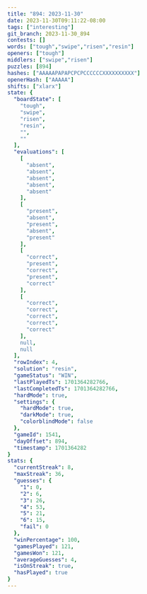 ```yaml
---
title: "894: 2023-11-30"
date: 2023-11-30T09:11:22-08:00
tags: ["interesting"]
git_branch: 2023-11-30_894
contests: []
words: ["tough","swipe","risen","resin"]
openers: ["tough"]
middlers: ["swipe","risen"]
puzzles: [894]
hashes: ["AAAAAPAPAPCPCPCCCCCCXXXXXXXXXX"]
openerHash: ["AAAAA"]
shifts: ["xlarx"]
state: {
  "boardState": [
    "tough",
    "swipe",
    "risen",
    "resin",
    "",
    ""
  ],
  "evaluations": [
    [
      "absent",
      "absent",
      "absent",
      "absent",
      "absent"
    ],
    [
      "present",
      "absent",
      "present",
      "absent",
      "present"
    ],
    [
      "correct",
      "present",
      "correct",
      "present",
      "correct"
    ],
    [
      "correct",
      "correct",
      "correct",
      "correct",
      "correct"
    ],
    null,
    null
  ],
  "rowIndex": 4,
  "solution": "resin",
  "gameStatus": "WIN",
  "lastPlayedTs": 1701364282766,
  "lastCompletedTs": 1701364282766,
  "hardMode": true,
  "settings": {
    "hardMode": true,
    "darkMode": true,
    "colorblindMode": false
  },
  "gameId": 1541,
  "dayOffset": 894,
  "timestamp": 1701364282
}
stats: {
  "currentStreak": 8,
  "maxStreak": 36,
  "guesses": {
    "1": 0,
    "2": 6,
    "3": 26,
    "4": 53,
    "5": 21,
    "6": 15,
    "fail": 0
  },
  "winPercentage": 100,
  "gamesPlayed": 121,
  "gamesWon": 121,
  "averageGuesses": 4,
  "isOnStreak": true,
  "hasPlayed": true
}
---
```

<!-- more -->
